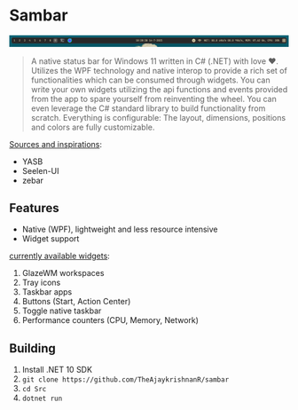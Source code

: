 # Sambar

![showcase_1](https://github.com/TheAjaykrishnanR/sambar/blob/master/Imgs/Screenshot%202025-07-14%20182909.png)

> A native status bar for Windows 11 written in C# (.NET) with love ❤️. Utilizes the WPF technology and native interop to 
provide a rich set of functionalities which can be consumed through widgets. You can write your own widgets utilizing
the api functions and events provided from the app to spare yourself from reinventing the wheel. You can even leverage 
the C# standard library to build functionality from scratch. Everything is configurable: The layout, dimensions,
positions and colors are fully customizable.

<ins>Sources and inspirations</ins>:

 - YASB
 - Seelen-UI
 - zebar

## Features

 - Native (WPF), lightweight and less resource intensive
 - Widget support

 <ins>currently available widgets</ins>:

 1. GlazeWM workspaces
 2. Tray icons
 3. Taskbar apps
 4. Buttons (Start, Action Center)
 5. Toggle native taskbar
 6. Performance counters (CPU, Memory, Network)


## Building

 1. Install .NET 10 SDK
 2. `git clone https://github.com/TheAjaykrishnanR/sambar`
 3. `cd Src`
 4. `dotnet run`

